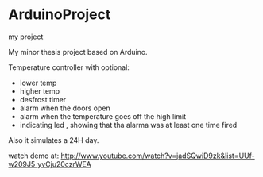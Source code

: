 ArduinoProject
==============

my project

My minor thesis project based on Arduino.

Temperature controller with optional: 

- lower temp
- higher temp
- desfrost timer 
- alarm when the doors open
- alarm when the temperature goes off the high limit
- indicating led , showing that tha alarma was at least one time fired


Also it simulates a 24H day. 

watch demo at: 
http://www.youtube.com/watch?v=jadSQwiD9zk&list=UUf-w209J5_yvCju20czrWEA
